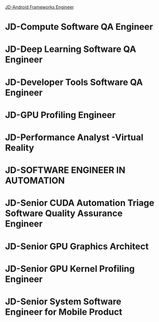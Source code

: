 [ JD-Android Frameworks Engineer ]
# JD-Compute Software QA Engineer #
# JD-Deep Learning Software QA Engineer #
# JD-Developer Tools Software QA Engineer #
# JD-GPU Profiling Engineer #
# JD-Performance Analyst -Virtual Reality #
# JD-SOFTWARE ENGINEER IN AUTOMATION #
# JD-Senior CUDA Automation Triage Software Quality Assurance Engineer #
# JD-Senior GPU Graphics Architect #
# JD-Senior GPU Kernel Profiling Engineer #
# JD-Senior System Software Engineer for Mobile Product	#

[ JD-Android Frameworks Engineer ]:https://github.com/CarraZhou/NVIDIA-Position/blob/master/JD-Android%20Frameworks%20Engineer
